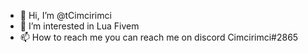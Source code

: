 - 👋 Hi, I’m @tCimcirimci
- 👀 I’m interested in Lua Fivem
- 📫 How to reach me you can reach me on discord Cimcirimci#2865
